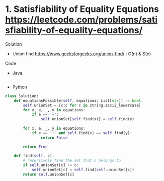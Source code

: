 # 1. Satisfiability of Equality Equations https://leetcode.com/problems/satisfiability-of-equality-equations/

Solution

- Union find https://www.geeksforgeeks.org/union-find/ : O(n) & S(n)

Code

- Java

```java

```

- Python

```python
class Solution:
    def equationsPossible(self, equations: List[str]) -> bool:
        self.unionSet = {c:c for c in string.ascii_lowercase}
        for x, e, _, y in equations:
            if e == '=':
                self.unionSet[self.find(x)] = self.find(y)
        
        for x, e, _, y in equations:
            if e == '!' and self.find(x) == self.find(y):
                return False

        return True
                
    def find(self, c):
        # recursively find the set that c belongs to
        if self.unionSet[c] != c:
            self.unionSet[c] = self.find(self.unionSet[c])
        return self.unionSet[c]
```